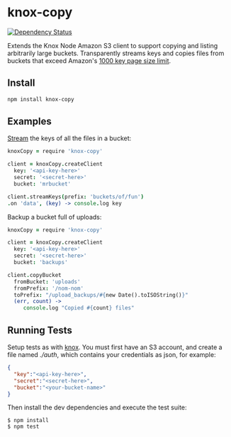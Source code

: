 knox-copy
=========

[![Dependency Status](https://david-dm.org/goodeggs/knox-copy.png)](https://david-dm.org/goodeggs/knox-copy)

Extends the Knox Node Amazon S3 client to support copying and listing arbitrarily large buckets.  Transparently streams keys and copies files from buckets that exceed Amazon's [1000 key page size limit](http://docs.aws.amazon.com/AmazonS3/latest/API/RESTBucketGET.html).

## Install

``` sh
npm install knox-copy
```

## Examples

[Stream] the keys of all the files in a bucket:

[Stream]: http://nodejs.org/api/stream.html#stream_readable_stream

``` coffeescript
knoxCopy = require 'knox-copy'

client = knoxCopy.createClient
  key: '<api-key-here>'
  secret: '<secret-here>'
  bucket: 'mrbucket'

client.streamKeys(prefix: 'buckets/of/fun')
.on 'data', (key) -> console.log key
```

Backup a bucket full of uploads:

``` coffeescript
knoxCopy = require 'knox-copy'

client = knoxCopy.createClient
  key: '<api-key-here>'
  secret: '<secret-here>'
  bucket: 'backups'

client.copyBucket
  fromBucket: 'uploads'
  fromPrefix: '/nom-nom'
  toPrefix: "/upload_backups/#{new Date().toISOString()}"
  (err, count) ->
     console.log "Copied #{count} files"
```

## Running Tests

Setup tests as with [knox].  You must first have an S3 account, and create
a file named _./auth_, which contains your credentials as json, for example:

[knox]: https://github.com/LearnBoost/knox#running-tests

```json
{
  "key":"<api-key-here>",
  "secret":"<secret-here>",
  "bucket":"<your-bucket-name>"
}
```

Then install the dev dependencies and execute the test suite:

    $ npm install
    $ npm test

